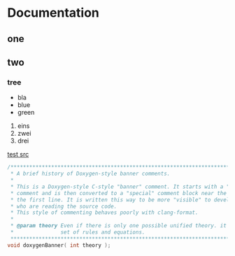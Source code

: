 # Documentation

## one

## two

### tree
- bla
- blue
- green

1. eins
2. zwei
3. drei

[test src](../src/doxy.cpp)

```cpp
/***************************************************************************//**
 * A brief history of Doxygen-style banner comments.
 *
 * This is a Doxygen-style C-style "banner" comment. It starts with a "normal"
 * comment and is then converted to a "special" comment block near the end of
 * the first line. It is written this way to be more "visible" to developers
 * who are reading the source code.
 * This style of commenting behaves poorly with clang-format.
 *
 * @param theory Even if there is only one possible unified theory. it is just a
 *               set of rules and equations.
 ******************************************************************************/
void doxygenBanner( int theory );
```
